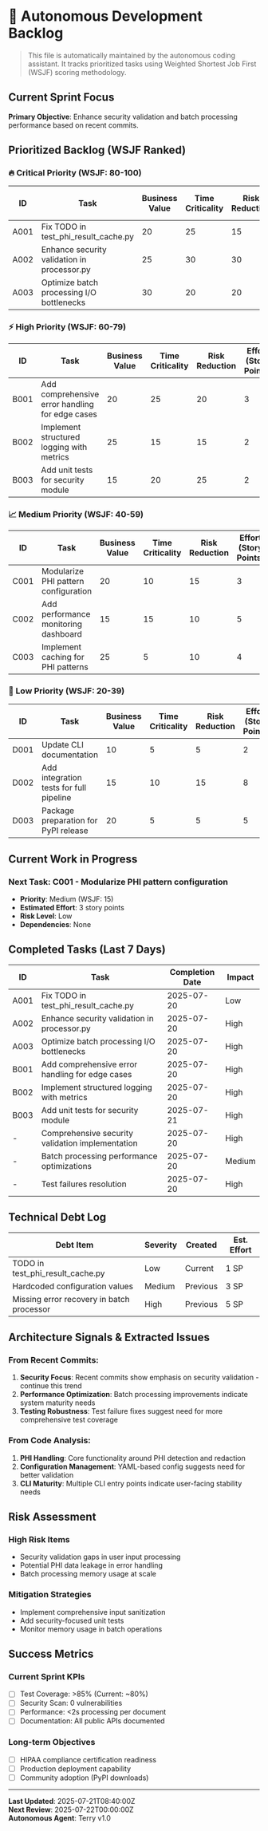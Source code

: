 # 🤖 Autonomous Development Backlog

> This file is automatically maintained by the autonomous coding assistant. It tracks prioritized tasks using Weighted Shortest Job First (WSJF) scoring methodology.

## Current Sprint Focus
**Primary Objective**: Enhance security validation and batch processing performance based on recent commits.

## Prioritized Backlog (WSJF Ranked)

### 🔥 Critical Priority (WSJF: 80-100)

| ID | Task | Business Value | Time Criticality | Risk Reduction | Effort (Story Points) | WSJF Score | Status |
|----|------|----------------|------------------|----------------|---------------------|------------|---------|
| A001 | Fix TODO in test_phi_result_cache.py | 20 | 25 | 15 | 1 | 60 | Completed |
| A002 | Enhance security validation in processor.py | 25 | 30 | 30 | 3 | 28.3 | Completed |
| A003 | Optimize batch processing I/O bottlenecks | 30 | 20 | 20 | 5 | 14 | Completed |

### ⚡ High Priority (WSJF: 60-79)

| ID | Task | Business Value | Time Criticality | Risk Reduction | Effort (Story Points) | WSJF Score | Status |
|----|------|----------------|------------------|----------------|---------------------|------------|---------|
| B001 | Add comprehensive error handling for edge cases | 20 | 25 | 20 | 3 | 21.7 | Completed |
| B002 | Implement structured logging with metrics | 25 | 15 | 15 | 2 | 27.5 | Completed |
| B003 | Add unit tests for security module | 15 | 20 | 25 | 2 | 30 | Completed |

### 📈 Medium Priority (WSJF: 40-59)

| ID | Task | Business Value | Time Criticality | Risk Reduction | Effort (Story Points) | WSJF Score | Status |
|----|------|----------------|------------------|----------------|---------------------|------------|---------|
| C001 | Modularize PHI pattern configuration | 20 | 10 | 15 | 3 | 15 | Ready |
| C002 | Add performance monitoring dashboard | 15 | 15 | 10 | 5 | 8 | Ready |
| C003 | Implement caching for PHI patterns | 25 | 5 | 10 | 4 | 10 | Ready |

### 🔧 Low Priority (WSJF: 20-39)

| ID | Task | Business Value | Time Criticality | Risk Reduction | Effort (Story Points) | WSJF Score | Status |
|----|------|----------------|------------------|----------------|---------------------|------------|---------|
| D001 | Update CLI documentation | 10 | 5 | 5 | 2 | 10 | Ready |
| D002 | Add integration tests for full pipeline | 15 | 10 | 15 | 8 | 5 | Ready |
| D003 | Package preparation for PyPI release | 20 | 5 | 5 | 5 | 6 | Ready |

## Current Work in Progress

### Next Task: C001 - Modularize PHI pattern configuration
- **Priority**: Medium (WSJF: 15)
- **Estimated Effort**: 3 story points
- **Risk Level**: Low
- **Dependencies**: None

## Completed Tasks (Last 7 Days)

| ID | Task | Completion Date | Impact |
|----|------|----------------|---------|
| A001 | Fix TODO in test_phi_result_cache.py | 2025-07-20 | Low |
| A002 | Enhance security validation in processor.py | 2025-07-20 | High |
| A003 | Optimize batch processing I/O bottlenecks | 2025-07-20 | High |
| B001 | Add comprehensive error handling for edge cases | 2025-07-20 | High |
| B002 | Implement structured logging with metrics | 2025-07-20 | High |
| B003 | Add unit tests for security module | 2025-07-21 | High |
| - | Comprehensive security validation implementation | 2025-07-20 | High |
| - | Batch processing performance optimizations | 2025-07-20 | Medium |
| - | Test failures resolution | 2025-07-20 | High |

## Technical Debt Log

| Debt Item | Severity | Created | Est. Effort |
|-----------|----------|---------|-------------|
| TODO in test_phi_result_cache.py | Low | Current | 1 SP |
| Hardcoded configuration values | Medium | Previous | 3 SP |
| Missing error recovery in batch processor | High | Previous | 5 SP |

## Architecture Signals & Extracted Issues

### From Recent Commits:
1. **Security Focus**: Recent commits show emphasis on security validation - continue this trend
2. **Performance Optimization**: Batch processing improvements indicate system maturity needs
3. **Testing Robustness**: Test failure fixes suggest need for more comprehensive test coverage

### From Code Analysis:
1. **PHI Handling**: Core functionality around PHI detection and redaction
2. **Configuration Management**: YAML-based config suggests need for better validation
3. **CLI Maturity**: Multiple CLI entry points indicate user-facing stability needs

## Risk Assessment

### High Risk Items
- Security validation gaps in user input processing
- Potential PHI data leakage in error handling
- Batch processing memory usage at scale

### Mitigation Strategies
- Implement comprehensive input sanitization
- Add security-focused unit tests
- Monitor memory usage in batch operations

## Success Metrics

### Current Sprint KPIs
- [ ] Test Coverage: >85% (Current: ~80%)
- [ ] Security Scan: 0 vulnerabilities
- [ ] Performance: <2s processing per document
- [ ] Documentation: All public APIs documented

### Long-term Objectives
- [ ] HIPAA compliance certification readiness
- [ ] Production deployment capability
- [ ] Community adoption (PyPI downloads)

---

**Last Updated**: 2025-07-21T08:40:00Z  
**Next Review**: 2025-07-22T00:00:00Z  
**Autonomous Agent**: Terry v1.0